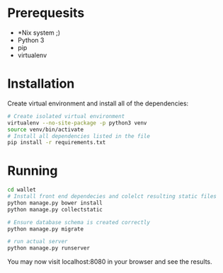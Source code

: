# Prerequesits
* *Nix system ;)
* Python 3
* pip
* virtualenv

# Installation
Create virtual environment and install all of the dependencies:
~~~bash
# Create isolated virtual environment
virtualenv --no-site-package -p python3 venv
source venv/bin/activate
# Install all dependencies listed in the file
pip install -r requirements.txt
~~~

# Running
~~~bash
cd wallet
# Install front end dependecies and colelct resulting static files
python manage.py bower install
python manage.py collectstatic

# Ensure database schema is created correctly
python manage.py migrate

# run actual server
python manage.py runserver
~~~
You may now visit localhost:8080 in your browser and see the results.